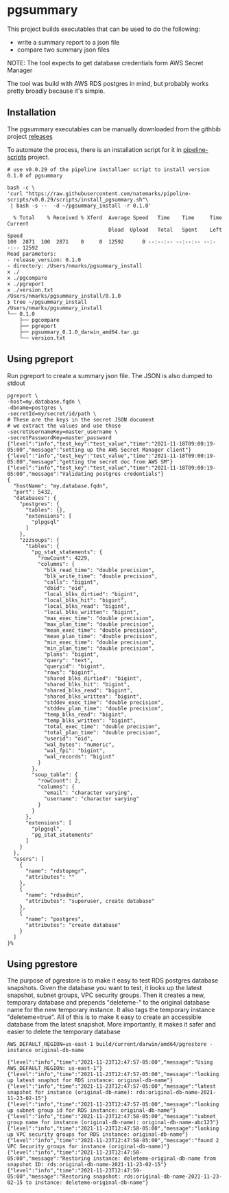 # pgsummary
This project builds executables that can be used to do the following:
 - write a summary report to a json file
 - compare two summary json files

NOTE:  The tool expects to get database credentials form AWS Secret Manager

The tool was build with AWS RDS postgres in mind, but probably works pretty broadly because it's simple.  


## Installation

The pgsummary executables can be manually downloaded from the githbib project [releases](https://github.com/natemarks/pgsummary/releases)

To automate the process, there is an installation script for it in [pipeline-scripts](https://github.com/natemarks/pipeline-scripts) project.

```
# use v0.0.29 of the pipeline installaer script to install version 0.1.0 of pgsummary

bash -c \
'curl "https://raw.githubusercontent.com/natemarks/pipeline-scripts/v0.0.29/scripts/install_pgsummary.sh"\
 | bash -s --  -d ~/pgsummary_install -r 0.1.0'

  % Total    % Received % Xferd  Average Speed   Time    Time     Time  Current
                                 Dload  Upload   Total   Spent    Left  Speed
100  2871  100  2871    0     0  12592      0 --:--:-- --:--:-- --:--:-- 12592
Read parameters:
- release_version: 0.1.0
- directory: /Users/nmarks/pgsummary_install
x ./
x ./pgcompare
x ./pgreport
x ./version.txt
/Users/nmarks/pgsummary_install/0.1.0
❯ tree ~/pgsummary_install
/Users/nmarks/pgsummary_install
└── 0.1.0
    ├── pgcompare
    ├── pgreport
    ├── pgsummary_0.1.0_darwin_amd64.tar.gz
    └── version.txt

```
## Using pgreport

Run pgreport to create a summary json file. The JSON is also dumped to stdout
```shell
pgreport \
-host=my.database.fqdn \
-dbname=postgres \
-secretId=my/secret/id/path \
# These are the keys in the secret JSON document
# we extract the values and use those
-secretUsernameKey=master_username \
-secretPasswordKey=master_password
{"level":"info","test_key":"test_value","time":"2021-11-18T09:00:19-05:00","message":"setting up the AWS Secret Manager client"}
{"level":"info","test_key":"test_value","time":"2021-11-18T09:00:19-05:00","message":"getting the secret doc from AWS SM"}
{"level":"info","test_key":"test_value","time":"2021-11-18T09:00:19-05:00","message":"Validating postgres credentials"}
{
  "hostName": "my.database.fqdn",
  "port": 5432,
  "databases": {
    "postgres": {
      "tables": {},
      "extensions": [
        "plpgsql"
      ]
    },
    "zzzsoups": {
      "tables": {
        "pg_stat_statements": {
          "rowCount": 4229,
          "columns": {
            "blk_read_time": "double precision",
            "blk_write_time": "double precision",
            "calls": "bigint",
            "dbid": "oid",
            "local_blks_dirtied": "bigint",
            "local_blks_hit": "bigint",
            "local_blks_read": "bigint",
            "local_blks_written": "bigint",
            "max_exec_time": "double precision",
            "max_plan_time": "double precision",
            "mean_exec_time": "double precision",
            "mean_plan_time": "double precision",
            "min_exec_time": "double precision",
            "min_plan_time": "double precision",
            "plans": "bigint",
            "query": "text",
            "queryid": "bigint",
            "rows": "bigint",
            "shared_blks_dirtied": "bigint",
            "shared_blks_hit": "bigint",
            "shared_blks_read": "bigint",
            "shared_blks_written": "bigint",
            "stddev_exec_time": "double precision",
            "stddev_plan_time": "double precision",
            "temp_blks_read": "bigint",
            "temp_blks_written": "bigint",
            "total_exec_time": "double precision",
            "total_plan_time": "double precision",
            "userid": "oid",
            "wal_bytes": "numeric",
            "wal_fpi": "bigint",
            "wal_records": "bigint"
          }
        },
        "soup_table": {
          "rowCount": 2,
          "columns": {
            "email": "character varying",
            "username": "character varying"
          }
        }
      },
      "extensions": [
        "plpgsql",
        "pg_stat_statements"
      ]
    }
  },
  "users": [
    {
      "name": "rdstopmgr",
      "attributes": ""
    },
    {
      "name": "rdsadmin",
      "attributes": "superuser, create database"
    },
    {
      "name": "postgres",
      "attributes": "create database"
    }
  ]
}%
```

## Using pgrestore

The purpose of pgrestore is to make it easy to test RDS postgres database snapshots. Given the database you want to test, it looks up the latest snapshot,  subnet groups, VPC security groups. Then it creates a new, temporary database and prepends "deleteme-" to the original database name for the new temporary instance. It also tags the temporary instance "deleteme=true".  All of this is to make it easy to create an accessible database from the latest snapshot. More importantly, it makes it safer and easier to delete the temporary database


```shell
AWS_DEFAULT_REGION=us-east-1 build/current/darwin/amd64/pgrestore -instance original-db-name

{"level":"info","time":"2021-11-23T12:47:57-05:00","message":"Using AWS_DEFAULT_REGION: us-east-1"}
{"level":"info","time":"2021-11-23T12:47:57-05:00","message":"looking up latest snaphot for RDS instance: original-db-name"}
{"level":"info","time":"2021-11-23T12:47:57-05:00","message":"latest snapshot for instance (original-db-name): rds:original-db-name-2021-11-23-02-15"}
{"level":"info","time":"2021-11-23T12:47:57-05:00","message":"looking up subnet group id for RDS instance: original-db-name"}
{"level":"info","time":"2021-11-23T12:47:58-05:00","message":"subnet group name for instance (original-db-name): original-db-name-abc123"}
{"level":"info","time":"2021-11-23T12:47:58-05:00","message":"looking up VPC security groups for RDS instance: original-db-name"}
{"level":"info","time":"2021-11-23T12:47:58-05:00","message":"found 2 VPC Security groups for instance (original-db-name)"}
{"level":"info","time":"2021-11-23T12:47:58-05:00","message":"Restoring instance: deleteme-original-db-name from snapshot ID: rds:original-db-name-2021-11-23-02-15"}
{"level":"info","time":"2021-11-23T12:47:59-05:00","message":"Restoring snapshot: rds:original-db-name-2021-11-23-02-15 to instance: deleteme-original-db-name"}
```